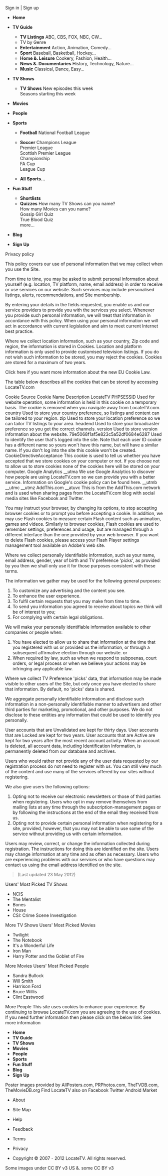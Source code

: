 Sign in | Sign up

*   **Home**
*   **TV Guide**
    *   **TV Listings** ABC, CBS, FOX, NBC, CW…
    *   TV by Genre
    *   **Entertainment** Action, Animation, Comedy…
    *   **Sport** Baseball, Basketball, Hockey…
    *   **Home &. Leisure** Cookery, Fashion, Health…
    *   **News &. Documentaries** History, Technology, Nature…
    *   **Music** Classical, Dance, Easy…
*   **TV Shows**
    *   **TV Shows** New episodes this week  
        Seasons starting this week  
        
*   **Movies**
*   **People**
*   **Sports**
    *   **Football** National Football League  
        
    *   **Soccer** Champions League  
        Premier League  
        Scottish Premier League  
        Championship  
        FA Cup  
        League Cup  
        
    *   **All Sports…**
*   **Fun Stuff**
    *   **Shortlists**
    *   **Quizzes** How many TV Shows can you name?  
        How many Movies can you name?  
        Gossip Girl Quiz  
        True Blood Quiz  
        more…
*   **Blog**
*   **Sign Up**

Privacy policy

This policy covers our use of personal information that we may collect when you use the Site.

From time to time, you may be asked to submit personal information about yourself (e.g. location, TV platform, name, email address) in order to receive or use services on our website. Such services may include personalised listings, alerts, recommendations, and Site membership.

By entering your details in the fields requested, you enable us and our service providers to provide you with the services you select. Whenever you provide such personal information, we will treat that information in accordance with this policy. When using your personal information we will act in accordance with current legislation and aim to meet current Internet best practice.

Where we collect location information, such as your country, Zip code and region, the information is stored in Cookies. Location and platform information is only used to provide customised television listings. If you do not wish such information to be stored, you may reject the cookies. Cookies are stored for a maximum of two years.

Click here if you want more information about the new EU Cookie Law.

The table below describes all the cookies that can be stored by accessing LocateTV.com

Cookie Source Cookie Name Description LocateTV PHPSESSID Used for website operation, some information is held in this cookie on a temporary basis. The cookie is removed when you navigate away from LocateTV.com. country Used to store your country preference, so listings and content can be tailored to your region. zip Used to store your location preference so we can tailor TV listings to your area. headend Used to store your broadcaster preference so you get the correct channels. version Used to store version information about the website. 79e5068f1af5e823c5a52df0684e6287 Used to identify the user that's logged into the site. Note that each user ID cookie has a different name so yours won't have this name, but will have a similar name. If you don't log into the site this cookie won't be created. CookieDirectiveAcceptance This cookie is used to tell us whether you have accepted that we store cookies on your computer or not. If you choose not to allow us to store cookies none of the cookies here will be stored on your computer. Google Analytics \_\_utma We use Google Analytics to discover how people are using LocateTV.com so we can provide you with a better service. Information on Google's cookie policy can be found here. \_\_utmb \_\_utmc \_\_utmz AddThis.com \_\_atuvc This is from the AddThis.com network and is used when sharing pages from the LocateTV.com blog with social media sites like Facebook and Twitter.  

You may instruct your browser, by changing its options, to stop accepting browser cookies or to prompt you before accepting a cookie. In addition, we may use Flash cookies to measure certain Flash content such as animation, games and videos. Similarly to browser cookies, Flash cookies are used to remember settings, preferences and usage, but are managed through a different interface than the one provided by your web browser. If you want to delete Flash cookies, please access your Flash Player settings management tool available on Adobe's web site.

Where we collect personally identifiable information, such as your name, email address, gender, year of birth and TV preference 'picks', as provided by you then we shall only use it for those purposes consistent with these terms.

The information we gather may be used for the following general purposes:

1.  To customize any advertising and the content you see.
2.  To enhance the user experience.
3.  To fulfil certain requests that you may make from time to time.
4.  To send you information you agreed to receive about topics we think will be of interest to you;
5.  For complying with certain legal obligations.

We will make your personally identifiable information available to other companies or people when:

1.  You have elected to allow us to share that information at the time that you registered with us or provided us the information, or through a subsequent affirmative election through our website. or
2.  When required by law, such as when we respond to subpoenas, court orders, or legal process or when we believe your actions may be infringing any applicable law.

Where we collect TV Preference 'picks' data, that information may be made visible to other users of the Site, but only once you have elected to share that information. By default, no 'picks' data is shared.

We aggregate personally identifiable information and disclose such information in a non-personally identifiable manner to advertisers and other third parties for marketing, promotional, and other purposes. We do not disclose to these entities any information that could be used to identify you personally.

User accounts that are Unvalidated are kept for thirty days. User accounts that are Locked are kept for two years. User accounts that are Active are kept for two years after the most recent account activity. When an account is deleted, all account data, including Identification Information, is permanently deleted from our database and archives.

Users who would rather not provide any of the user data requested by our registration process do not need to register with us. You can still view much of the content and use many of the services offered by our sites without registering.

We also give users the following options:

1.  Opting not to receive our electronic newsletters or those of third parties when registering. Users who opt in may remove themselves from mailing lists at any time through the subscription-management pages or by following the instructions at the end of the email they received from us.
2.  Opting not to provide certain personal information when registering for a site, provided, however, that you may not be able to use some of the service without providing us with certain information.

Users may review, correct, or change the information collected during registration. The instructions for doing this are identified on the site. Users may change information at any time and as often as necessary. Users who are experiencing problems with our services or who have questions may contact us using the email address identified on the site.

> (Last updated 23 May 2012)

Users' Most Picked TV Shows

*   NCIS
*   The Mentalist
*   Bones
*   House
*   CSI: Crime Scene Investigation

More TV Shows Users' Most Picked Movies

*   Twilight
*   The Notebook
*   It's a Wonderful Life
*   Iron Man
*   Harry Potter and the Goblet of Fire

More Movies Users' Most Picked People

*   Sandra Bullock
*   Will Smith
*   Harrison Ford
*   Bruce Willis
*   Clint Eastwood

More People This site uses cookies to enhance your experience. By continuing to browse LocateTV.com you are agreeing to the use of cookies. If you need further information then please click on the below link. See more information

*   **Home**
*   **TV Guide**
*   **TV Shows**
*   **Movies**
*   **People**
*   **Sports**
*   **Fun Stuff**
*   **Blog**
*   **Sign Up**

Poster images provided by AllPosters.com, PRPhotos.com, TheTVDB.com, TheMovieDB.org Find LocateTV also on Facebook Twitter Android Market

*   About
*   Site Map
*   Help
*   Feedback

*   Terms
*   Privacy
*   Copyright © 2007 - 2012 LocateTV. All rights reserved.

Some images under CC BY v3 US &. some CC BY v3